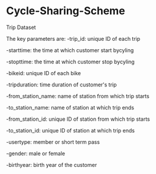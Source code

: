 # Cycle-Sharing-Scheme

Trip Dataset

The key parameters are:
-trip_id: unique ID of each trip

-starttime: the time at which customer start bycyling

-stopttime: the time at which customer stop bycyling

-bikeid: unique ID of each bike

-tripduration: time duration of customer's trip

-from_station_name: name of station from which trip starts

-to_station_name: name of station at which trip ends

-from_station_id: unique ID of station from which trip starts

-to_station_id: unique ID of station at which trip ends

-usertype: member or short term pass

-gender: male or female

-birthyear: birth year of the customer
